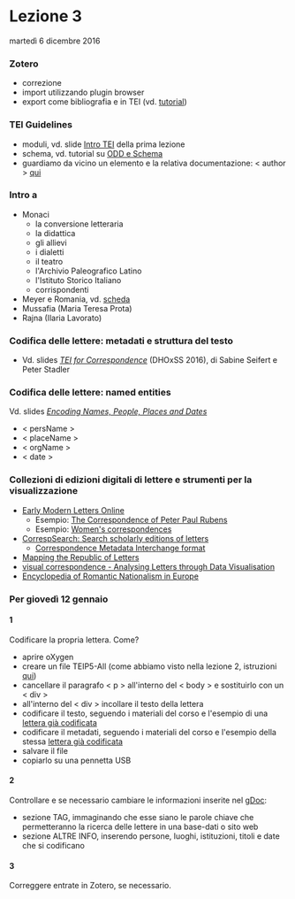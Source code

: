 # Lezione 3
martedì 6 dicembre 2016

### Zotero 
- correzione
- import utilizzando plugin browser
- export come bibliografia e in TEI (vd. [tutorial](zotero_export.md))

### TEI Guidelines
- moduli, vd. slide [Intro TEI](https://elespdn.github.io/talks/labMonaci1-xmlTei.html#/17) della prima lezione
- schema, vd. tutorial su [ODD e Schema](schema.md)
- guardiamo da vicino un elemento e la relativa documentazione: < author > [qui](http://www.tei-c.org/release/doc/tei-p5-doc/en/html/ref-author.html)
	
### Intro a 
- Monaci
	- la conversione letteraria
	- la didattica
	- gli allievi
	- i dialetti
	- il teatro
	- l'Archivio Paleografico Latino
	- l'Istituto Storico Italiano
	- corrispondenti
- Meyer e Romania, vd. [scheda](meyer_romania.md)
- Mussafia (Maria Teresa Prota)
- Rajna (Ilaria Lavorato)

### Codifica delle lettere: metadati e struttura del testo
- Vd. slides [*TEI for Correspondence*](https://drive.google.com/file/d/0B_1qUxvG29kvekJDZzQzZ1JZT0E/view) (DHOxSS 2016), di Sabine Seifert e Peter Stadler

### Codifica delle lettere: named entities
Vd. slides [*Encoding Names, People, Places and
Dates*](http://tei.it.ox.ac.uk/Talks/2015-07-dhoxss/Talks/4-name-place-date.pdf)

- < persName >
- < placeName >
- < orgName >
- < date >

### Collezioni di edizioni digitali di lettere e strumenti per la visualizzazione
- [Early Modern Letters Online](http://emlo.bodleian.ox.ac.uk/home)
	- Esempio: [The Correspondence of Peter Paul Rubens ](http://emlo.bodleian.ox.ac.uk/blog/?catalogue=peter-paul-rubens)
	- Esempio: [Women's correspondences](http://emlo.bodleian.ox.ac.uk/forms/advanced?people_gend=female)
- [CorrespSearch: Search scholarly editions of letters](http://correspsearch.net/data.xql?l=en)
	- [Correspondence Metadata Interchange format](http://correspsearch.net/index.xql?id=participate_cmi-format)
- [Mapping the Republic of Letters](http://republicofletters.stanford.edu/index.html)
- [visual correspondence - Analysing Letters through Data Visualisation](http://letters.nialloleary.ie/)
- [Encyclopedia of Romantic Nationalism in Europe](http://romanticnationalism.net/viewer.p/21/59)

### Per giovedì 12 gennaio
#### 1
Codificare la propria lettera. Come?

- aprire oXygen
- creare un file TEIP5-All (come abbiamo visto nella lezione 2, istruzioni [qui](http://tei.it.ox.ac.uk/Talks/2015-07-dhoxss/oxygen-exercise/oxygen-exercise.xml))
- cancellare il paragrafo < p > all'interno del < body > e sostituirlo con un < div >
- all'interno del < div > incollare il testo della lettera
- codificare il testo, seguendo i materiali del corso e l'esempio di una [lettera  già codificata](18731122-monaci-ascoli.xml)
- codificare il metadati, seguendo i materiali del corso e l'esempio della stessa [lettera  già codificata](18731122-monaci-ascoli.xml)
- salvare il file
- copiarlo su una pennetta USB

#### 2
Controllare e se necessario cambiare le informazioni inserite nel [gDoc](https://docs.google.com/document/d/1a3w2RD7FX7GnFAryNSVaasCrAWV5DQj_bd0IqmV2Wt4/edit):

- sezione TAG, immaginando che esse siano le parole chiave che permetteranno la ricerca delle lettere in una base-dati o sito web
- sezione ALTRE INFO, inserendo persone, luoghi, istituzioni, titoli e date che si codificano

#### 3
Correggere entrate in Zotero, se necessario.
